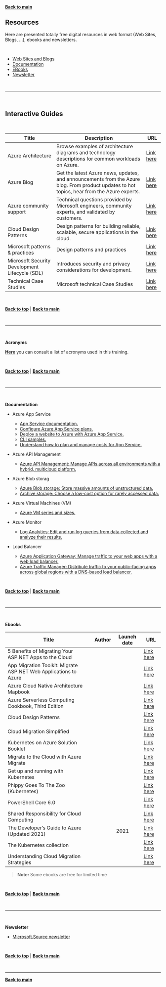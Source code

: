 <a id="top" />

<br/>


[**Back to main**](./README.md)

## Resources

Here are presented totally free digital resources in web format (Web Sites, Blogs, ...), ebooks and newsletters.

<br>

* [Web Sites and Blogs](#web-sites)
* [Documentation](#Documentation)
* [EBooks](#ebooks)
* [Newsletter](#newsletter)



<br/>

---

<a id="web-sites" />

<br/>

## Interactive Guides

<br/>

|  Title | Description | URL |
| --- | --- | --- | 
| Azure Architecture | Browse examples of architecture diagrams and technology descriptions for common workloads on Azure. | [Link here](https://docs.microsoft.com/en-us/azure/architecture/browse/) |
| Azure Blog | Get the latest Azure news, updates, and announcements from the Azure blog. From product updates to hot topics, hear from the Azure experts. | [Link here](https://azure.microsoft.com/en-us/blog/) |
| Azure community support | Technical questions provided by Microsoft engineers, community experts, and validated by customers. | [Link here](https://docs.microsoft.com/en-us/answers/products/azure) |
| Cloud Design Patterns | Design patterns for building reliable, scalable, secure applications in the cloud.    | [Link here](https://docs.microsoft.com/en-us/azure/architecture/patterns/) |
| Microsoft patterns & practices | Design patterns and practices | [Link here](https://github.com/mspnp) |
| Microsoft Security Development Lifecycle (SDL)| Introduces security and privacy considerations for development. | [Link here](https://www.microsoft.com/en-us/securityengineering/sdl) |
| Technical Case Studies | Microsoft technical Case Studies | [Link here](https://microsoft.github.io/techcasestudies/) |

<br/>


[**Back to top**](#top) | [**Back to main**](README.md)

<br/>

---

<a id="acronyms" />

<br/>

**Acronyms**


[**Here**](./Acronyms.md) you can consult a list of acronyms used in this training.
  
<br/>

[**Back to top**](#top) | [**Back to main**](README.md)

<br/>


---

<a id="Documentation" />

<br/>


**Documentation**

 * Azure App Service 
    - [App Service documentation.](https://learn.microsoft.com/en-us/azure/app-service/)
    - [Configure Azure App Service plans.](https://learn.microsoft.com/en-us/training/modules/configure-app-service-plans)
    - [Deploy a website to Azure with Azure App Service.](https://learn.microsoft.com/en-us/training/paths/deploy-a-website-with-azure-app-service)
    - [CLI samples.](https://learn.microsoft.com/en-us/azure/app-service/samples-cli)
    - [Understand how to plan and manage costs for App Service.](https://learn.microsoft.com/en-us/azure/app-service/overview-manage-costs)

* Azure API Management
    - [Azure API Management: Manage APIs across all environments with a hybrid, multicloud platform.](https://learn.microsoft.com/en-us/azure/api-management/api-management-key-concepts)

* Azure Blob storag
    - [Azure Blob storage: Store massive amounts of unstructured data.](https://learn.microsoft.com/en-us/azure/storage/blobs)
    - [Archive storage: Choose a low-cost option for rarely accessed data.](https://learn.microsoft.com/en-us/azure/storage/blobs/access-tiers-overview)

* Azure Virtual Machines (VM)
    - [Azure VM series and sizes.](https://learn.microsoft.com/en-us/azure/virtual-machines/sizes)

* Azure Monitor
    - [Log Analytics: Edit and run log queries from data collected and analyze their results.](https://learn.microsoft.com/en-us/azure/azure-monitor/logs/log-analytics-tutorial)

* Load Balancer
    - [Azure Application Gateway: Manage traffic to your web apps with a web load balancer.](https://learn.microsoft.com/en-us/azure/application-gateway/overview)
    - [Azure Traffic Manager: Distribute traffic to your public-facing apps across global regions with a DNS-based load balancer.](https://learn.microsoft.com/en-us/azure/traffic-manager/traffic-manager-overview)

<br/>

[**Back to top**](#top) | [**Back to main**](README.md)

<br/>

---


<a id="ebooks" />

<br/>


**Ebooks**

| Title | Author | Launch date | URL |
| --- | --- | --- | --- | 
| 5 Benefits of Migrating Your ASP.NET Apps to the Cloud |  | | [Link here](https://info.microsoft.com/ww-landing-5-benefits-of-migrating-your-asp-net-apps-to-the-cloud-abm.html)|
| App Migration Toolkit: Migrate ASP.NET Web Applications to Azure |  | | [Link here](https://info.microsoft.com/ww-landing-net-apps-migration-resource-kit.html)|
| Azure Cloud Native Architecture Mapbook |  | | [Link here](https://info.microsoft.com/ww-landing-azure-cloud-native-architecture-mapbook.html)|
| Azure Serverless Computing Cookbook, Third Edition|  | | [Link here](https://azure.microsoft.com/en-in/resources/azure-serverless-computing-cookbook/)|
| Cloud Design Patterns|  | | [Link here](https://www.microsoft.com/en-us/download/details.aspx?id=42026)|
| Cloud Migration Simplified|  | | [Link here](https://azure.microsoft.com/en-us/resources/cloud-migration-simplified/)|
| Kubernetes on Azure Solution Booklet |  | | [Link here](https://azure.microsoft.com/en-in/resources/kubernetes-on-azure-solution-booklet/)|
| Migrate to the Cloud with Azure Migrate |  | | [Link here](https://azure.microsoft.com/en-us/resources/migrate-to-the-cloud-with-azure-migrate/)|
| Get up and running with Kubernetes |  | | [Link here](https://azure.microsoft.com/en-in/resources/kubernetes-ebook-collection/)|
| Phippy Goes To The Zoo (Kubernetes)|  | | [Link here](https://azure.microsoft.com/en-us/resources/phippy-goes-to-the-zoo/)|
| PowerShell Core 6.0 |  | | [Link here](https://www.packtpub.com/free-ebook/Learn-PowerShell-Core-60/9781788838986)|
| Shared Responsibility for Cloud Computing|  | | [Link here](https://azure.microsoft.com/en-us/resources/shared-responsibility-for-cloud-computing/)|
| The Developer’s Guide to Azure (Updated 2021)|  | 2021 | [Link here](https://azure.microsoft.com/en-us/campaigns/developer-guide/)|
| The Kubernetes collection |  | | [Link here](https://azure.microsoft.com/en-us/resources/kubernetes-collection-host/)|
| Understanding Cloud Migration Strategies |  | | [Link here](https://info.microsoft.com/ww-landing-understanding-cloud-migration-strategies.html)|

> **Note:** Some ebooks are free for limited time

 

<br/>

[**Back to top**](#top) | [**Back to main**](README.md)

<br/>


---


<a id="newsletter" />

<br/>


**Newsletter**

- [Microsoft.Source newsletter](https://azure.microsoft.com/en-us/resources/join-the-azure-developer-community/)


<br/>

[**Back to top**](#top) | [**Back to main**](README.md)

<br/>

---


[**Back to main**](./README.md)

